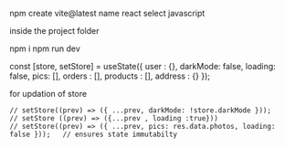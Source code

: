 npm create vite@latest
name
react select
javascript




inside the project folder


npm i 
npm run dev



const [store, setStore] = useState({
    user : {},
    darkMode: false,
    loading: false,
    pics: [],
    orders : [],
    products : [],
    address : {}
  });




for updation of store 

    // setStore((prev) => ({ ...prev, darkMode: !store.darkMode }));
    // setStore ((prev) => ({...prev , loading :true}))
    // setStore((prev) => ({ ...prev, pics: res.data.photos, loading: false }));   // ensures state immutabilty


